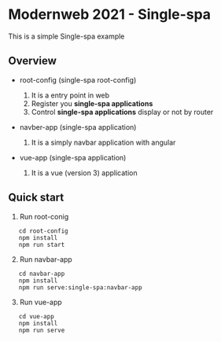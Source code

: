 # Modernweb 2021 - Single-spa

This is a simple Single-spa example

## Overview
  - root-config (single-spa root-config)  
    1. It is a entry point in web 
    2. Register you **single-spa applications**
    3. Control **single-spa applications** display or not by router

  - navber-app (single-spa application)
    1. It is a simply navbar application with angular

  - vue-app (single-spa application)
    1. It is a vue (version 3) application

## Quick start

 1. Run root-conig 
 ```
    cd root-config
    npm install
    npm run start
 ```

 2. Run navbar-app
 ```
    cd navbar-app
    npm install
    npm run serve:single-spa:navbar-app
 ```

 3. Run vue-app
 ```
    cd vue-app
    npm install
    npm run serve
 ```